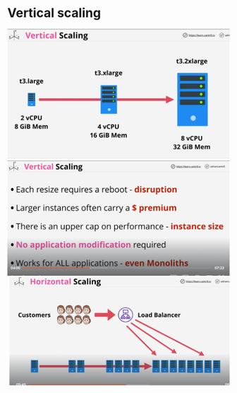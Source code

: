 # Vertical scaling
![alt](./asset/vertical-scale-1.png)
![alt](./asset/vertical-scale-2.png)
![alt](./asset/horizontal-scale-1.png)